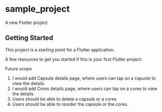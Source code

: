 # sample_project

A new Flutter project.

## Getting Started

This project is a starting point for a Flutter application.

A few resources to get you started if this is your first Flutter project:

Future scope
1. I would add Capsule details page, where users can tap on a capusle to view the details
2. I would add Cores details page, where users can tap on a cores to view the details
3. Users should be able to delete a capsule or a cores
4. Users should be able to reorder the capsule or the cores.
